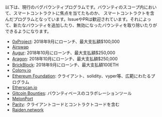 
以下は、現行のバグバウンティプログラムです。バウンティのスコープ内において、スマートコントラクトに焦点を当てたものか、
スマートコントラクトを含んだプログラムとなっています。IssueやPRは歓迎されています。それによって、新たなバウンティを追加したり、無効になったバウンティを取り除いたりができるようになります。

* [0xProject](https://0xproject.com/wiki#Bug-Bounty): 2018年9月にローンチ、最大支払額$100,000
* [Airswap](https://medium.com/fluidity/smart-contracts-and-bug-bounty-ad75733eb53)
* [Augur](https://www.augur.net/bounty/): 2018年10月にローンチ、最大支払額$250,000
* [Aragon](https://wiki.aragon.org/dev/bug_bounty/): 2018年10月にローンチ、最大支払額$250,000
* [BrickBlock](https://blog.brickblock.io/join-the-brickblock-bug-bounty-program-7b431f2bcc02): 2018年9月にローンチ、最大支払額100ETH
* [Colony.io](https://blog.colony.io/announcing-the-colony-network-bug-bounty-f44cabaca9a3/)
* [Ethereum Foundation](https://bounty.ethereum.org/#bounty-scope): クライアント、solidity、vyper等、広範にわたるプログラム
* [Etherscan.io](https://etherscan.io/bugbounty)
* [Gitcoin Bounties](https://gitcoin.co/explorer): バウンティベースのコラボレーションツール
* [MelonPort](https://melonport.com/bug-bounty)
* [Parity](https://www.parity.io/bug-bounty/): クライアントコードとコントラクトコードを含む
* [Raiden.network](https://raiden.network/bug-bounty.html)
